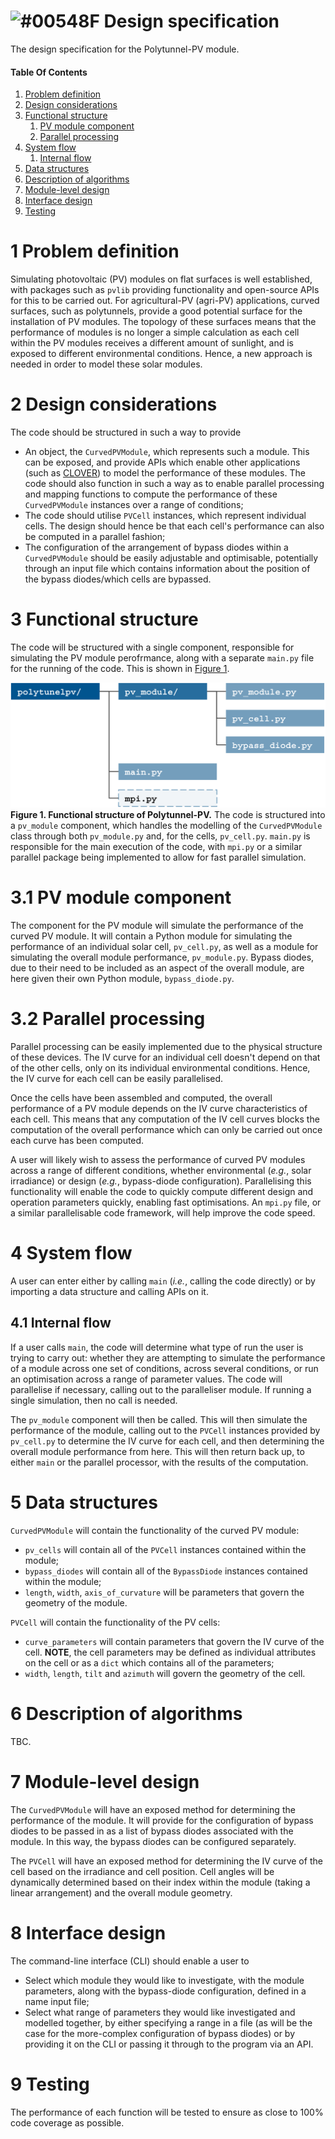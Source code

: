 # ![#00548F](https://placehold.co/15x15/00548F/00548F.png) Design specification

The design specification for the Polytunnel-PV module.

#### Table Of Contents

1. [Problem definition](#problem-definition)
2. [Design considerations](#2-design-considerations)
3. [Functional structure](#3-functional-structure)
    1. [PV module component](#31-pv-module-component)
    2. [Parallel processing](#32-parallel-processing)
4. [System flow](#4-system-flow)
    1. [Internal flow](#41-internal-flow)
5. [Data structures](#5-data-structures)
6. [Description of algorithms](#6-description-of-algorithms)
7. [Module-level design](#7-module-level-design)
8. [Interface design](#8-interface-design)
9. [Testing](#9-testing)

# 1 Problem definition

Simulating photovoltaic  (PV) modules on flat surfaces is well established, with packages such as `pvlib` providing functionality and open-source APIs for this to be carried out. For agricultural-PV (agri-PV) applications, curved surfaces, such as polytunnels, provide a good potential surface for the installation of PV modules. The topology of these surfaces means that the performance of modules is no longer a simple calculation as each cell within the PV modules receives a different amount of sunlight, and is exposed to different environmental conditions. Hence, a new approach is needed in order to model these solar modules.

# 2 Design considerations

The code should be structured in such a way to provide

* An object, the `CurvedPVModule`, which represents such a module. This can be exposed, and provide APIs which enable other applications (such as [CLOVER](https://github.com/CLOVER-energy/CLOVER)) to model the performance of these modules. The code should also function in such a way as to enable parallel processing and mapping functions to compute the performance of these `CurvedPVModule` instances over a range of conditions;
* The code should utilise `PVCell` instances, which represent individual cells. The design should hence be that each cell's performance can also be computed in a parallel fashion;
* The configuration of the arrangement of bypass diodes within a `CurvedPVModule` should be easily adjustable and optimisable, potentially through an input file which contains information about the position of the bypass diodes/which cells are bypassed.

# 3 Functional structure

The code will be structured with a single component, responsible for simulating the PV module perofrmance, along with a separate `main.py` file for the running of the code. This is shown in [Figure 1](#fig_1).

![Functional structure of Polytunnel-PV](img/polytunnel_pv_code_structure.png)
**<a id="fig_1">Figure 1.</a> Functional structure of Polytunnel-PV.** The code is structured into a `pv_module` component, which handles the modelling of the `CurvedPVModule` class through both `pv_module.py` and, for the cells, `pv_cell.py`. `main.py` is responsible for the main execution of the code, with `mpi.py` or a similar parallel package being implemented to allow for fast parallel simulation.

# 3.1 PV module component

The component for the PV module will simulate the performance of the curved PV module. It will contain a Python module for simulating the performance of an individual solar cell, `pv_cell.py`, as well as a module for simulating the overall module performance, `pv_module.py`. Bypass diodes, due to their need to be included as an aspect of the overall module, are here given their own Python module, `bypass_diode.py`.

# 3.2 Parallel processing

Parallel processing can be easily implemented due to the physical structure of these devices. The IV curve for an individual cell doesn't depend on that of the other cells, only on its individual environmental conditions. Hence, the IV curve for each cell can be easily parallelised.

Once the cells have been assembled and computed, the overall performance of a PV module depends on the IV curve characteristics of each cell. This means that any computation of the IV cell curves blocks the computation of the overall performance which can only be carried out once each curve has been computed.

A user will likely wish to assess the performance of curved PV modules across a range of different conditions, whether environmental (_e.g._, solar irradiance) or design (_e.g._, bypass-diode configuration). Parallelising this functionality will enable the code to quickly compute different design and operation parameters quickly, enabling fast optimisations. An `mpi.py` file, or a similar parallelisable code framework, will help improve the code speed.

# 4 System flow

A user can enter either by calling `main` (_i.e._, calling the code directly) or by importing a data structure and calling APIs on it.

## 4.1 Internal flow

If a user calls `main`, the code will determine what type of run the user is trying to carry out: whether they are attempting to simulate the performance of a module across one set of conditions, across several conditions, or run an optimisation across a range of parameter values. The code will parallelise if necessary, calling out to the paralleliser module. If running a single simulation, then no call is needed.

The `pv_module` component will then be called. This will then simulate the performance of the module, calling out to the `PVCell` instances provided by `pv_cell.py` to determine the IV curve for each cell, and then determining the overall module performance from here. This will then return back up, to either `main` or the parallel processor, with the results of the computation.

# 5 Data structures

`CurvedPVModule` will contain the functionality of the curved PV module:
* `pv_cells` will contain all of the `PVCell` instances contained within the module;
* `bypass_diodes` will contain all of the `BypassDiode` instances contained within the module;
* `length`, `width`, `axis_of_curvature` will be parameters that govern the geometry of the module.

`PVCell` will contain the functionality of the PV cells:
* `curve_parameters` will contain parameters that govern the IV curve of the cell. **NOTE**, the cell parameters may be defined as individual attributes on the cell or as a `dict` which contains all of the parameters;
* `width`, `length`, `tilt` and `azimuth` will govern the geometry of the cell.

# 6 Description of algorithms

TBC.

# 7 Module-level design

The `CurvedPVModule` will have an exposed method for determining the performance of the module. It will provide for the configuration of bypass diodes to be passed in as a list of bypass diodes associated with the module. In this way, the bypass diodes can be configured separately.

The `PVCell` will have an exposed method for determining the IV curve of the cell based on the irradiance and cell position. Cell angles will be dynamically determined based on their index within the module (taking a linear arrangement) and the overall module geometry.

# 8 Interface design

The command-line interface (CLI) should enable a user to
* Select which module they would like to investigate, with the module parameters, along with the bypass-diode configuration, defined in a name input file;
* Select what range of parameters they would like investigated and modelled together, by either specifying a range in a file (as will be the case for the more-complex configuration of bypass diodes) or by providing it on the CLI or passing it through to the program via an API.

# 9 Testing

The performance of each function will be tested to ensure as close to 100% code coverage as possible.
